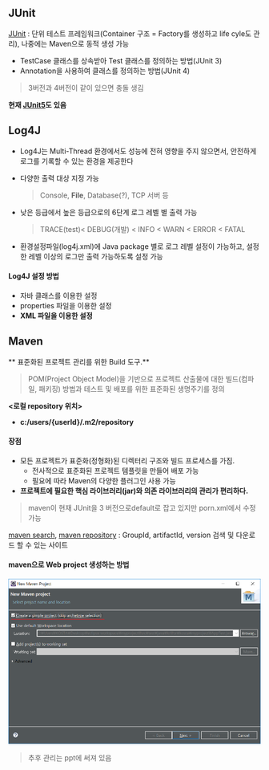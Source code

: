 ## JUnit 

[JUnit](https://junit.org/junit4/) : 단위 테스트 프레임워크(Container 구조 = Factory를 생성하고 life cyle도 관리), 나중에는 Maven으로 동적 생성 가능

- TestCase 클래스를 상속받아 Test 클래스를 정의하는 방법(JUnit 3)
- Annotation을 사용하여 클래스를 정의하는 방법(JUnit 4) 

> 3버전과 4버전이 같이 있으면 충돌 생김



**현재 [JUnit5](https://junit.org/junit5/)도 있음**



## Log4J

- Log4J는 Multi-Thread 환경에서도 성능에 전혀 영향을 주지 않으면서, 
  안전하게 로그를 기록할 수 있는 환경을 제공한다

- 다양한 출력 대상 지정 가능

  >Console, **File**, Database(?), TCP 서버 등

- 낮은 등급에서 높은 등급으로의 6단계 로그 레벨 별 출력 가능

  > TRACE(test)< DEBUG(개발) < INFO < WARN < ERROR < FATAL

- 환경설정파일(log4j.xml)에  Java package 별로 로그 레벨 설정이 가능하고, 
  설정한 레벨 이상의 로그만 출력 가능하도록 설정 가능



#### Log4J 설정 방법

- 자바 클래스를 이용한 설정
- properties  파일을 이용한 설정
- **XML 파일을 이용한 설정**



## Maven

** 표준화된 프로젝트 관리를 위한 Build 도구.**

> POM(Project Object Model)을 기반으로 프로젝트 산출물에 대한 빌드(컴파일, 패키징) 방법과 테스트 및 배포를 위한 표준화된 생명주기를 정의



**<로컬 repository 위치>**

- **c:/users/{userId}/.m2/repository**



#### 장점

- 모든 프로젝트가 표준화(정형화)된 디렉터리 구조와 빌드 프로세스를 가짐.
  - 전사적으로 표준화된 프로젝트 템플릿을 만들어 배포 가능
  - 필요에 따라 Maven의 다양한 플러그인 사용 가능
- **프로젝트에 필요한 핵심 라이브러리(jar)와 의존 라이브러리의 관리가 편리하다.**



> maven이 현재 JUnit을 3 버전으로default로 잡고 있지만 porn.xml에서 수정 가능



[maven search](https://search.maven.org/), [maven repository](https://mvnrepository.com/)  : GroupId, artifactId, version 검색 및 다운로드 할 수 있는 사이트



#### maven으로 Web project 생성하는 방법

![maven으로 web project 만들기](img/maven_webP.png)

> 추후 관리는 ppt에 써져 있음